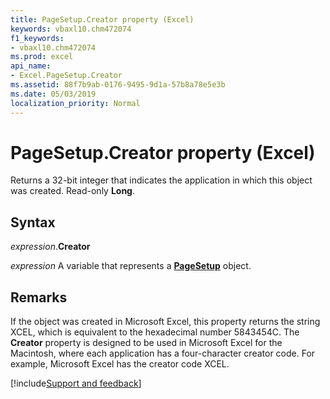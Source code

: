 ```yaml
---
title: PageSetup.Creator property (Excel)
keywords: vbaxl10.chm472074
f1_keywords:
- vbaxl10.chm472074
ms.prod: excel
api_name:
- Excel.PageSetup.Creator
ms.assetid: 88f7b9ab-0176-9495-9d1a-57b8a78e5e3b
ms.date: 05/03/2019
localization_priority: Normal
---
```



# PageSetup.Creator property (Excel)

Returns a 32-bit integer that indicates the application in which this object was created. Read-only **Long**.


## Syntax

_expression_.**Creator**

_expression_ A variable that represents a **[PageSetup](Excel.PageSetup.md)** object.


## Remarks

If the object was created in Microsoft Excel, this property returns the string XCEL, which is equivalent to the hexadecimal number 5843454C. The **Creator** property is designed to be used in Microsoft Excel for the Macintosh, where each application has a four-character creator code. For example, Microsoft Excel has the creator code XCEL.



[!include[Support and feedback](~/includes/feedback-boilerplate.md)]